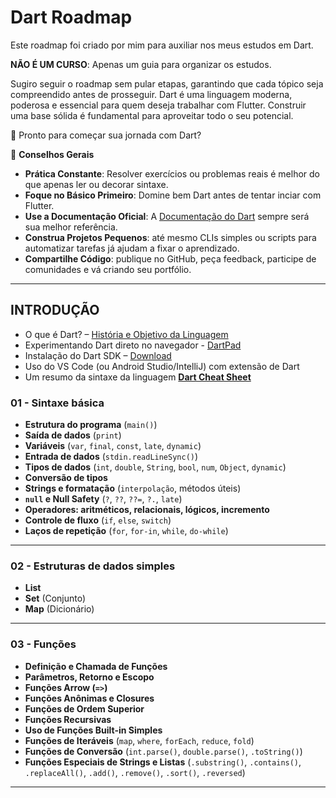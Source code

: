 # Dart Roadmap

Este roadmap foi criado por mim para auxiliar nos meus estudos em Dart.

**NÃO É UM CURSO**: Apenas um guia para organizar os estudos.

Sugiro seguir o roadmap sem pular etapas, garantindo que cada tópico seja compreendido antes de prosseguir. Dart é uma linguagem moderna, poderosa e essencial para quem deseja trabalhar com Flutter. Construir uma base sólida é fundamental para aproveitar todo o seu potencial.



🚀 Pronto para começar sua jornada com Dart?

🌱 **Conselhos Gerais**

* **Prática Constante**: Resolver exercícios ou problemas reais é melhor do que apenas ler ou decorar sintaxe.
* **Foque no Básico Primeiro**: Domine bem Dart antes de tentar inciar com Flutter.
* **Use a Documentação Oficial**: A [Documentação do Dart](https://dart.dev/guides) sempre será sua melhor referência.
* **Construa Projetos Pequenos**: até mesmo CLIs simples ou scripts para automatizar tarefas já ajudam a fixar o aprendizado.
* **Compartilhe Código**: publique no GitHub, peça feedback, participe de comunidades e vá criando seu portfólio.

---

## INTRODUÇÃO

* O que é Dart? – [História e Objetivo da Linguagem](https://www.youtube.com/watch?v=MqGhZDFiVys)
* Experimentando Dart direto no navegador - [DartPad](https://dartpad.dev/)
* Instalação do Dart SDK – [Download](https://dart.dev/get-dart)
* Uso do VS Code (ou Android Studio/IntelliJ) com extensão de Dart
* Um resumo da sintaxe da linguagem **[Dart Cheat Sheet]()**



### **01 - Sintaxe básica**

* **Estrutura do programa** (`main()`)
* **Saída de dados** (`print`)
* **Variáveis** (`var`, `final`, `const`, `late`, `dynamic`)
* **Entrada de dados** (`stdin.readLineSync()`)
* **Tipos de dados** (`int`, `double`, `String`, `bool`, `num`, `Object`, `dynamic`)
* **Conversão de tipos**
* **Strings e formatação** (`interpolação`, métodos úteis)
* **`null` e Null Safety** (`?`, `??`, `??=`, `?.`, `late`)
* **Operadores: aritméticos, relacionais, lógicos, incremento**
* **Controle de fluxo** (`if`, `else`, `switch`)
* **Laços de repetição** (`for`, `for-in`, `while`, `do-while`)

* * *

### **02 - Estruturas de dados simples**

* **List**
* **Set** (Conjunto)
* **Map** (Dicionário)

* * *

### **03 - Funções**

* **Definição e Chamada de Funções**
* **Parâmetros, Retorno e Escopo**
* **Funções Arrow (`=>`)**
* **Funções Anônimas e Closures**
* **Funções de Ordem Superior**
* **Funções Recursivas**
* **Uso de Funções Built-in Simples**
* **Funções de Iteráveis** (`map`, `where`, `forEach`, `reduce`, `fold`)
* **Funções de Conversão** (`int.parse()`, `double.parse()`, `.toString()`)
* **Funções Especiais de Strings e Listas** (`.substring()`, `.contains()`, `.replaceAll()`, `.add()`, `.remove()`, `.sort()`, `.reversed`)

* * *
